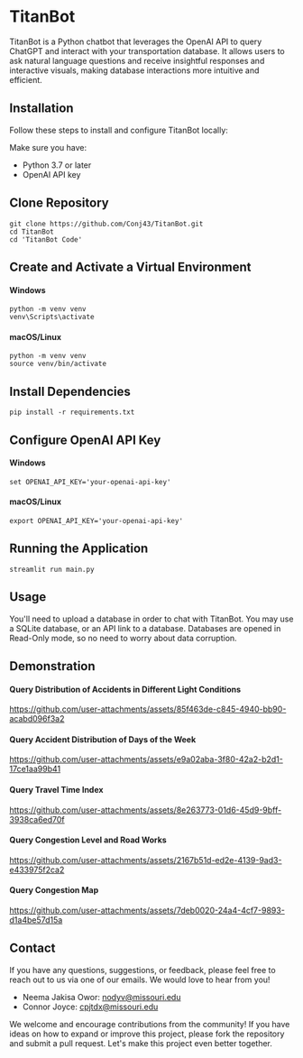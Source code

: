 # TitanBot
TitanBot is a Python chatbot that leverages the OpenAI API to query ChatGPT and interact with your transportation database. It allows users to ask natural language questions and receive insightful responses and interactive visuals, making database interactions more intuitive and efficient. 

## Installation
Follow these steps to install and configure TitanBot locally:

Make sure you have:
- Python 3.7 or later
- OpenAI API key

## Clone Repository
```
git clone https://github.com/Conj43/TitanBot.git
cd TitanBot
cd 'TitanBot Code'
```
## Create and Activate a Virtual Environment

#### Windows
```
python -m venv venv
venv\Scripts\activate
```
#### macOS/Linux
```
python -m venv venv
source venv/bin/activate
```

## Install Dependencies
```
pip install -r requirements.txt
```

## Configure OpenAI API Key
#### Windows
```
set OPENAI_API_KEY='your-openai-api-key'
```
#### macOS/Linux
```
export OPENAI_API_KEY='your-openai-api-key'
```

## Running the Application
```
streamlit run main.py
```

## Usage
You'll need to upload a database in order to chat with TitanBot. You may use a SQLite database, or an API link to a database.
Databases are opened in Read-Only mode, so no need to worry about data corruption.








## Demonstration

#### Query Distribution of Accidents in Different Light Conditions
https://github.com/user-attachments/assets/85f463de-c845-4940-bb90-acabd096f3a2

#### Query Accident Distribution of Days of the Week
https://github.com/user-attachments/assets/e9a02aba-3f80-42a2-b2d1-17ce1aa99b41

#### Query Travel Time Index 
https://github.com/user-attachments/assets/8e263773-01d6-45d9-9bff-3938ca6ed70f

#### Query Congestion Level and Road Works



https://github.com/user-attachments/assets/2167b51d-ed2e-4139-9ad3-e433975f2ca2



#### Query Congestion Map
https://github.com/user-attachments/assets/7deb0020-24a4-4cf7-9893-d1a4be57d15a



## Contact
If you have any questions, suggestions, or feedback, please feel free to reach out to us via one of our emails. We would love to hear from you!

- Neema Jakisa Owor: nodyv@missouri.edu
- Connor Joyce: cpjtdx@missouri.edu

We welcome and encourage contributions from the community! If you have ideas on how to expand or improve this project, please fork the repository and submit a pull request. Let's make this project even better together.

